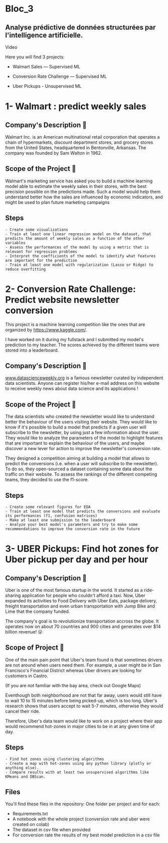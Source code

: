 # Bloc_3
## Analyse prédictive de données structurées par l'intelligence artificielle.

Video


Here you will find 3 projects:

- Walmart Sales — Supervised ML

- Conversion Rate Challenge — Supervised ML

- Uber Pickups - Unsupervised ML


# 1- Walmart : predict weekly sales

## Company's Description 📇
Walmart Inc. is an American multinational retail corporation that operates a chain of hypermarkets, discount department stores, and grocery stores from the United States, headquartered in Bentonville, Arkansas. The company was founded by Sam Walton in 1962.

## Scope of the Project 🚧
Walmart's marketing service has asked you to build a machine learning model able to estimate the weekly sales in their stores, with the best precision possible on the predictions made. Such a model would help them understand better how the sales are influenced by economic indicators, and might be used to plan future marketing campaigns

## Steps 
    - Create some visualizations
    - Train at least one linear regression model on the dataset, that predicts the amount of weekly sales as a function of the other variables
    - Assess the performances of the model by using a metric that is relevant for regression problems
    - Interpret the coefficients of the model to identify what features are important for the prediction
    - Train at least one model with regularization (Lasso or Ridge) to reduce overfitting
    
    
# 2- Conversion Rate Challenge: Predict website newsletter conversion

This project is a machine learning competition like the ones that are organized by https://www.kaggle.com/. 

I have worked on it during my fullstack and I submitted my model's prediction to my teacher.
The scores achieved by the different teams were  stored into a leaderboard.

## Company's Description 📇

www.datascienceweekly.org is a famous newsletter curated by independent data scientists. Anyone can register his/her e-mail address on this website to receive weekly news about data science and its applications !

## Scope of the Project 🚧

The data scientists who created the newsletter would like to understand better the behaviour of the users visiting their website. They would like to know if it's possible to build a model that predicts if a given user will subscribe to the newsletter, by using just a few information about the user. They would like to analyze the parameters of the model to highlight features that are important to explain the behaviour of the users, and maybe discover a new lever for action to improve the newsletter's conversion rate.

They designed a competition aiming at building a model that allows to predict the conversions (i.e. when a user will subscribe to the newsletter). To do so, they open-sourced a dataset containing some data about the traffic on their website. To assess the rankings of the different competing teams, they decided to use the f1-score.

## Steps

    - Create some relevant figures for EDA
    - Train at least one model that predicts the conversions and evaluate its performances (f1, confusion matrices)
    - Make at least one submission to the leaderboard
    - Analyze your best model's parameters and try to make some recommendations to improve the conversion rate in the future
    

# 3- UBER Pickups: Find hot zones for Uber pickup per day and per hour

## Company's Description 📇
Uber is one of the most famous startup in the world. It started as a ride-sharing application for people who couldn't afford a taxi. Now, Uber expanded its activities to Food Delivery with Uber Eats, package delivery, freight transportation and even urban transportation with Jump Bike and Lime that the company funded.

The company's goal is to revolutionize transportation accross the globe. It operates now on about 70 countries and 900 cities and generates over $14 billion revenue! 😮

## Scope of Project 🚧
One of the main pain point that Uber's team found is that sometimes drivers are not around when users need them. For example, a user might be in San Francisco's Financial District whereas Uber drivers are looking for customers in Castro.

(If you are not familiar with the bay area, check out Google Maps)

Eventhough both neighborhood are not that far away, users would still have to wait 10 to 15 minutes before being picked-up, which is too long. Uber's research shows that users accept to wait 5-7 minutes, otherwise they would cancel their ride.

Therefore, Uber's data team would like to work on a project where their app would recommend hot-zones in major cities to be in at any given time of day.

## Steps

    - Find hot zones using clustering algorithms
    - Create a map with hot-zones using any python library (plotly or anything else).
    - Compare results with at least two unsupervised algorithms like KMeans and DBScan.
    
## Files
You'll find these files in the repository:
One folder per project and for each:
  - Requirements.txt 
  - A notebook with the whole project (conversion rate and uber were created on colab)
  - The dataset in csv file when provided
  - For conversion rate the results of my best model prediction in a csv file


